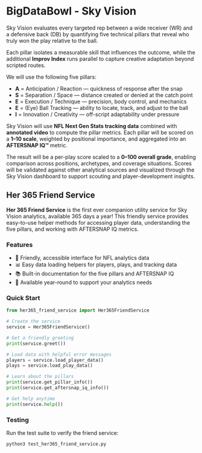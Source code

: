 # BigDataBowl - Sky Vision

Sky Vision evaluates every targeted rep between a wide receiver (WR) and a defensive back (DB) by quantifying five technical pillars that reveal who truly won the play relative to the ball.

Each pillar isolates a measurable skill that influences the outcome, while the additional **Improv Index** runs parallel to capture creative adaptation beyond scripted routes.

We will use the following five pillars:
- **A** = Anticipation / Reaction — quickness of response after the snap
- **S** = Separation / Space — distance created or denied at the catch point
- **E** = Execution / Technique — precision, body control, and mechanics
- **E** = (Eye) Ball Tracking — ability to locate, track, and adjust to the ball
- **I** = Innovation / Creativity — off-script adaptability under pressure

Sky Vision will use **NFL Next Gen Stats tracking data** combined with **annotated video** to compute the pillar metrics.
Each pillar will be scored on a **1–10 scale**, weighted by positional importance, and aggregated into an **AFTERSNAP IQ™** metric.

The result will be a per-play score scaled to a **0–100 overall grade**, enabling comparison across positions, archetypes, and coverage situations.
Scores will be validated against other analytical sources and visualized through the Sky Vision dashboard to support scouting and player-development insights.

## Her 365 Friend Service

**Her 365 Friend Service** is the first ever companion utility service for Sky Vision analytics, available 365 days a year! This friendly service provides easy-to-use helper methods for accessing player data, understanding the five pillars, and working with AFTERSNAP IQ metrics.

### Features

- 🤝 Friendly, accessible interface for NFL analytics data
- 📊 Easy data loading helpers for players, plays, and tracking data
- 📚 Built-in documentation for the five pillars and AFTERSNAP IQ
- 🎯 Available year-round to support your analytics needs

### Quick Start

```python
from her365_friend_service import Her365FriendService

# Create the service
service = Her365FriendService()

# Get a friendly greeting
print(service.greet())

# Load data with helpful error messages
players = service.load_player_data()
plays = service.load_play_data()

# Learn about the pillars
print(service.get_pillar_info())
print(service.get_aftersnap_iq_info())

# Get help anytime
print(service.help())
```

### Testing

Run the test suite to verify the friend service:

```bash
python3 test_her365_friend_service.py
```
